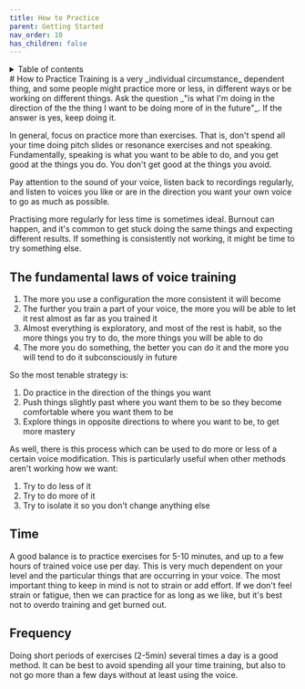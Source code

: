 ```yaml
---
title: How to Practice
parent: Getting Started
nav_order: 10
has_children: false
---
```

<details closed markdown="block">
  <summary>
    Table of contents
  </summary>
{: .text-delta }
1. TOC
{:toc}
</details>
# How to Practice
Training is a very _individual circumstance_ dependent thing, and some people might practice more or less, in different ways or be working on different things. Ask the question _"is what I'm doing in the direction of the the thing I want to be doing more of in the future"_. If the answer is yes, keep doing it.

In general, focus on practice more than exercises. That is, don't spend all your time doing pitch slides or resonance exercises and not speaking. Fundamentally, speaking is what you want to be able to do, and you get good at the things you do. You don't get good at the things you avoid.

Pay attention to the sound of your voice, listen back to recordings regularly, and listen to voices you like or are in the direction you want your own voice to go as much as possible.

Practising more regularly for less time is sometimes ideal. Burnout can happen, and it's common to get stuck doing the same things and expecting different results. If something is consistently not working, it might be time to try something else.

## The fundamental laws of voice training
1. The more you use a configuration the more consistent it will become
2. The further you train a part of your voice, the more you will be able to let it rest almost as far as you trained it
3. Almost everything is exploratory, and most of the rest is habit, so the more things you try to do, the more things you will be able to do
4. The more you do something, the better you can do it and the more you will tend to do it subconsciously in future

So the most tenable strategy is:

1. Do practice in the direction of the things you want
2. Push things slightly past where you want them to be so they become comfortable where you want them to be
3. Explore things in opposite directions to where you want to be, to get more mastery

As well, there is this process which can be used to do more or less of a certain voice modification. This is particularly useful when other methods aren't working how we want:

1. Try to do less of it
2. Try to do more of it
3. Try to isolate it so you don't change anything else

## Time
A good balance is to practice exercises for 5-10 minutes, and up to a few hours of trained voice use per day. This is very much dependent on your level and the particular things that are occurring in your voice. The most important thing to keep in mind is not to strain or add effort. If we don't feel strain or fatigue, then we can practice for as long as we like, but it's best not to overdo training and get burned out.

## Frequency
Doing short periods of exercises (2-5min) several times a day is a good method. It can be best to avoid spending all your time training, but also to not go more than a few days without at least using the voice.
